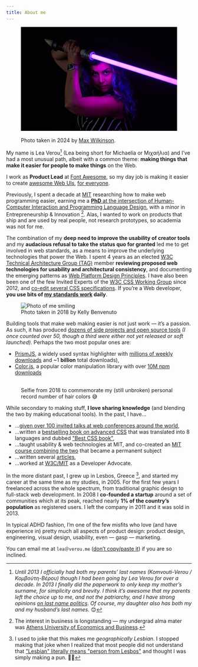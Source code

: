 ```yaml
---
title: About me
---
```




<figure class="full-width">
<img src="images/lightsaber.jpg" alt="Photo of me smiling">
<figcaption>

Photo taken in 2024 by [Max Wilkinson](https://madebyprisma.com/).
</figcaption>
</figure>

My name is Lea Verou[^lastname] (Lea being short for Michaelia or Μιχαήλια) and I’ve had a most unusual path,
albeit with a common theme: **making things that make it easier for people to make things** on the Web.

I work as **Product Lead** at [Font Awesome](https://fontawesome.com/), so my day job is making it easier to create [awesome Web UIs](https://webawesome.com/), [for everyone](https://lea.verou.me/blog/2024/awesome/).

Previously, I spent a decade at [MIT](http://mit.edu) researching how to make web programming easier,
earning me a [**PhD** at the intersection of Human-Computer Interaction and Programming Language Design](https://phd.verou.me),
with a minor in Entrepreneurship & Innovation [^business].
Alas, I wanted to work on products that ship and are used by real people, not research prototypes, so academia was not for me.

[^business]: The interest in business is longstanding — my undergrad alma mater was [Athens University of Economics and Business](http://aueb.gr/).

The combination of my **deep need to improve the usability of creator tools**
and my **audacious refusal to take the status quo for granted** led me to get involved in web standards,
as a means to improve the underlying technologies that power the Web.
I spent 4 years as an elected [W3C Technical Architecture Group (TAG)](https://en.wikipedia.org/wiki/Technical_Architecture_Group) member **reviewing proposed web technologies for usability and architectural consistency**,
and documenting the emerging patterns as [Web Platform Design Principles](https://w3.org/TR/design-principles/).
I have also been been one of the few Invited Experts of the [W3C CSS Working Group](http://www.w3.org/Style/CSS/members.en.php3) since 2012, and [co-edit several CSS specifications](https://lea.verou.me/publications/#specifications).
If you’re a Web developer, **you use bits of [my standards work](/specs/) daily**.


<figure class="float">
	<img src="images/smiling-medium.jpg" alt="Photo of me smiling">
	<figcaption>Photo taken in 2018 by Kelly Benvenuto</figcaption>
</figure>

Building tools that make web making easier is not just work — it’s a passion.
As such, it has produced [dozens of side projects and open source tools](http://github.com/leaverou) _(I once counted over 50, though a third were either not yet released or soft launched)_.
Perhaps the two most popular ones are:
- [PrismJS](http://prismjs.com), a widely used syntax highlighter with [millions of weekly downloads](https://www.npmjs.com/package/prismjs) and ~1 **billion** total downloads),
- [Color.js](https://colorjs.io), a popular color manipulation library with over [10M npm downloads](https://limonte.dev/total-npm-downloads/?package=colorjs.io)

<figure class="float">
	<img src="images/rainbow-hair.jpg" alt="">
	<figcaption>Selfie from 2018 to commemorate my (still unbroken) personal record number of hair colors 😅</figcaption>
</figure>

While secondary to making stuff, **I love sharing knowledge** (and blending the two by making educational tools).
In the past, I have…

- …[given over 100 invited talks at web conferences around the world](http://lea.verou.me/speaking),
- …written a [bestselling book on advanced CSS](http://www.amazon.com/CSS-Secrets-Lea-Verou/dp/1449372635?tag=leaverou-20) that was translated into 8 languages and dubbed ["Best CSS book"](https://www.chicagotribune.com/consumer-reviews/sns-bestreviews-electronics-the-best-css-book-20200701-kda2pyikobda5o3c4ivi4wzfui-story.html),
- …taught usability & web technologies at MIT, and co-created an [MIT course combining the two](https://designftw.mit.edu) that became a permanent subject
- …written several [articles](https://lea.verou.me/publications/#articles),
- …worked at [W3C/MIT](http://w3.org) as a Developer Advocate.

In the more distant past, I grew up in Lesbos, Greece [^lesbos], and started my career at the same time as my studies, in 2005.
For the first few years I freelanced across the whole spectrum, from traditional graphic design to full-stack web development.
In 2008 I **co-founded a startup** around a set of communities which at its peak, reached nearly **1% of the country’s population** as registered users.
I left the company in 2011 and it was sold in 2013.

[^lesbos]: I used to joke that this makes me _geographically Lesbian_.
I stopped making that joke when I realized that most people did not understand that ["Lesbian" literally means "person from Lesbos"](https://en.wikipedia.org/wiki/Lesbian#Etymology) and thought I was simply making a pun. 🤦🏻

In typical ADHD fashion, I’m one of the few misfits who love (and have experience in) pretty much all aspects of product design:
product design, engineering, visual design, usability, even — gasp — marketing.

You can email me at `lea＠verou.me` ([don’t copy/paste it](/blog/2009/11/yet-another-email-hiding-technique/)) if you are so inclined.

<!--
I also have a CV! It’s just as infrequently updated as other CVs, but here it is if you want it:

<a href="http://lea.verou.me/view-cv.png "View my CV")](https://cv.verou.me/" class="call-to-action">http://lea.verou.me/view-cv.png "View my CV")](https://cv.verou.me/</a>
-->

[^lastname]: _Until 2013 I officially had both my parents’ last names (Komvouti-Verou / Κομβούτη-Βέρου) though I had been going by Lea Verou for over a decade. In 2013 I finally did the paperwork to only keep my mother’s surname, for simplicity and brevity. I think it’s awesome that my parents left the choice up to me, and not the patriarchy, and I have strong opinions [on last name politics](https://pensieve.verou.me/post/40603145637/on-last-name-politics). Of course, my daughter also has both my and my husband’s last names._ 😊
